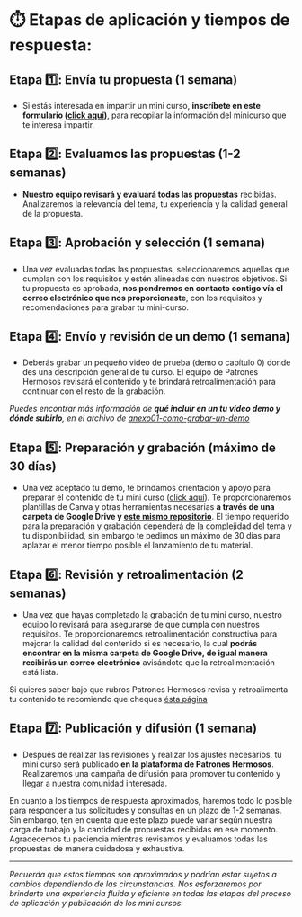 # ⏱️ Etapas de aplicación y tiempos de respuesta:

## Etapa 1️⃣: Envía tu propuesta (1 semana)

- Si estás interesada en impartir un mini curso, **inscríbete en este formulario ([click aquí](https://forms.gle/gJjRF6RKaHfBMBS68))**, para recopilar la información del minicurso que te interesa impartir.

## Etapa 2️⃣: Evaluamos las propuestas (1-2 semanas)

- **Nuestro equipo revisará y evaluará todas las propuestas** recibidas. Analizaremos la relevancia del tema, tu experiencia y la calidad general de la propuesta.

## Etapa 3️⃣: Aprobación y selección (1 semana)

- Una vez evaluadas todas las propuestas, seleccionaremos aquellas que cumplan con los requisitos y estén alineadas con nuestros objetivos. Si tu propuesta es aprobada, **nos pondremos en contacto contigo vía el correo electrónico que nos proporcionaste**, con los requisitos y recomendaciones para grabar tu mini-curso.

## Etapa 4️⃣: Envío y revisión de un demo (1 semana)

- Deberás grabar un pequeño video de prueba (demo o capítulo 0) donde des una descripción general de tu curso. El equipo de Patrones Hermosos revisará el contenido y te brindará retroalimentación para continuar con el resto de la grabación.
  
*Puedes encontrar más información de **qué incluir en un tu video demo y dónde subirlo**, en el archivo de [anexo01-como-grabar-un-demo](https://github.com/patroneshermosos-oficial/make-a-minicourse/blob/main/General/anexo01-como-grabar-un-demo.md)*

## Etapa 5️⃣: Preparación y grabación (máximo de 30 días)

- Una vez aceptado tu demo, te brindamos orientación y apoyo para preparar el contenido de tu mini curso ([click aquí](https://github.com/patroneshermosos-oficial/make-a-minicourse/blob/main/General/anexo03-como-grabar-mini-curso.md#-gu%C3%ADa-para-grabar-videos-para-tu-mini-curso)). Te proporcionaremos plantillas de Canva y otras herramientas necesarias **a través de una carpeta de Google Drive y [este mismo repositorio](https://github.com/patroneshermosos-oficial/make-a-minicourse/blob/main/General/anexo03-como-grabar-mini-curso.md#3%EF%B8%8F%E2%83%A3-contenido-del-video)**. El tiempo requerido para la preparación y grabación dependerá de la complejidad del tema y tu disponibilidad, sin embargo te pedimos un máximo de 30 días para aplazar el menor tiempo posible el lanzamiento de tu material.

## Etapa 6️⃣: Revisión y retroalimentación (2 semanas)

- Una vez que hayas completado la grabación de tu mini curso, nuestro equipo lo revisará para asegurarse de que cumpla con nuestros requisitos. Te proporcionaremos retroalimentación constructiva para mejorar la calidad del contenido si es necesario, la cual **podrás encontrar en la misma carpeta de Google Drive, de igual manera recibirás un correo electrónico** avisándote que la retroalimentación está lista.

Si quieres saber bajo que rubros Patrones Hermosos revisa y retroalimenta tu contenido te recomiendo que cheques [ésta página](https://github.com/patroneshermosos-oficial/make-a-minicourse/blob/main/Evaluacion/01-Rubrica.md)

## Etapa 7️⃣: Publicación y difusión (1 semana)

- Después de realizar las revisiones y realizar los ajustes necesarios, tu mini curso será publicado **en la plataforma de Patrones Hermosos**. Realizaremos una campaña de difusión para promover tu contenido y llegar a nuestra comunidad interesada.

En cuanto a los tiempos de respuesta aproximados, haremos todo lo posible para responder a tus solicitudes y consultas en un plazo de 1-2 semanas. Sin embargo, ten en cuenta que este plazo puede variar según nuestra carga de trabajo y la cantidad de propuestas recibidas en ese momento. Agradecemos tu paciencia mientras revisamos y evaluamos todas las propuestas de manera cuidadosa y exhaustiva.

---

*Recuerda que estos tiempos son aproximados y podrían estar sujetos a cambios dependiendo de las circunstancias. Nos esforzaremos por brindarte una experiencia fluida y eficiente en todas las etapas del proceso de aplicación y publicación de los mini cursos.*

